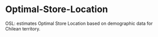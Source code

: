 # Optimal-Store-Location
OSL: estimates Optimal Store Location based on demographic data for Chilean territory.
